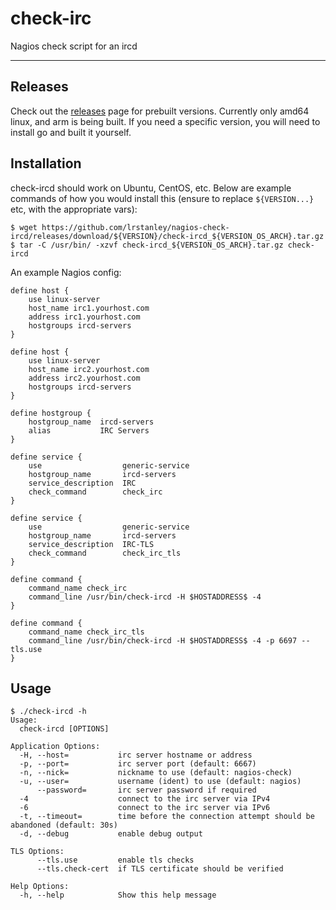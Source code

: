 # check-irc

Nagios check script for an ircd

-----

## Releases

Check out the [releases](https://github.com/lrstanley/nagios-check-ircd/releases)
page for prebuilt versions. Currently only amd64 linux, and arm is being built.
If you need a specific version, you will need to install go and built it yourself.

## Installation

check-ircd should work on Ubuntu, CentOS, etc. Below are example commands of
how you would install this (ensure to replace `${VERSION...}` etc, with the
appropriate vars):

```
$ wget https://github.com/lrstanley/nagios-check-ircd/releases/download/${VERSION}/check-ircd_${VERSION_OS_ARCH}.tar.gz
$ tar -C /usr/bin/ -xzvf check-ircd_${VERSION_OS_ARCH}.tar.gz check-ircd
```

An example Nagios config:

```
define host {
	use linux-server
	host_name irc1.yourhost.com
	address irc1.yourhost.com
	hostgroups ircd-servers
}

define host {
	use linux-server
	host_name irc2.yourhost.com
	address irc2.yourhost.com
	hostgroups ircd-servers
}

define hostgroup {
    hostgroup_name  ircd-servers
    alias           IRC Servers
}

define service {
	use                  generic-service
	hostgroup_name       ircd-servers
	service_description  IRC
	check_command        check_irc
}

define service {
	use                  generic-service
	hostgroup_name       ircd-servers
	service_description  IRC-TLS
	check_command        check_irc_tls
}

define command {
	command_name check_irc
	command_line /usr/bin/check-ircd -H $HOSTADDRESS$ -4
}

define command {
	command_name check_irc_tls
	command_line /usr/bin/check-ircd -H $HOSTADDRESS$ -4 -p 6697 --tls.use
}
```

## Usage

```
$ ./check-ircd -h
Usage:
  check-ircd [OPTIONS]

Application Options:
  -H, --host=           irc server hostname or address
  -p, --port=           irc server port (default: 6667)
  -n, --nick=           nickname to use (default: nagios-check)
  -u, --user=           username (ident) to use (default: nagios)
      --password=       irc server password if required
  -4                    connect to the irc server via IPv4
  -6                    connect to the irc server via IPv6
  -t, --timeout=        time before the connection attempt should be abandoned (default: 30s)
  -d, --debug           enable debug output

TLS Options:
      --tls.use         enable tls checks
      --tls.check-cert  if TLS certificate should be verified

Help Options:
  -h, --help            Show this help message
```
